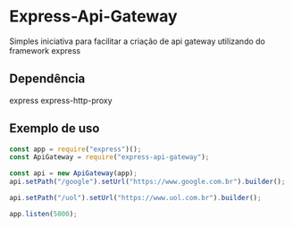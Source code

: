 # Express-Api-Gateway

Simples iniciativa para facilitar a criação de api gateway utilizando do framework express

## Dependência

express
express-http-proxy

## Exemplo de uso

```javascript
const app = require("express")();
const ApiGateway = require("express-api-gateway");

const api = new ApiGateway(app);
api.setPath("/google").setUrl("https://www.google.com.br").builder();

api.setPath("/uol").setUrl("https://www.uol.com.br").builder();

app.listen(5000);
```
